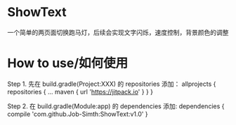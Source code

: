 # ShowText
一个简单的两页面切换跑马灯，后续会实现文字闪烁，速度控制，背景颜色的调整
# How to use/如何使用
Step 1. 先在 build.gradle(Project:XXX) 的 repositories 添加：
	allprojects {
		repositories {
			...
			maven { url 'https://jitpack.io' }
		}
	}
  
Step 2. 在 build.gradle(Module:app) 的 dependencies 添加:
	dependencies {
	        compile 'com.github.Job-Simth:ShowText:v1.0'
	}
